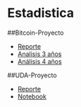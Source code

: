 # Estadistica

##Bitcoin-Proyecto

* [Reporte](https://github.com/CecyDuarte/Estadistica/blob/main/Bitcoin/Equipo%201-EAG01-Presentaci%C3%B3n%20de%20Proyecto.pdf)
* [Analisis 3 años](https://github.com/CecyDuarte/Estadistica/blob/main/Bitcoin/Equipo%201-EAG01-Proyecto3Y.ipynb)
* [Análisis 4 años](https://github.com/CecyDuarte/Estadistica/blob/main/Bitcoin/Equipo%201-EAG01-Proyecto4M.ipynb)

##UDA-Proyecto

* [Reporte](https://github.com/CecyDuarte/Estadistica/blob/main/UDCA/Equipo%201-EAG01-Presentaci%C3%B3n%20de%20Proyecto.pdf)
* [Notebook](https://github.com/CecyDuarte/Estadistica/blob/main/UDCA/Proyecto%202.ipynb)



